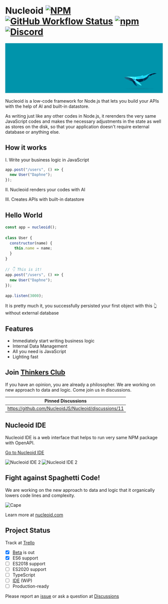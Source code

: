 # Nucleoid [![NPM](https://img.shields.io/npm/l/nucleoidjs)](https://www.apache.org/licenses/LICENSE-2.0) [![GitHub Workflow Status](https://img.shields.io/github/workflow/status/nucleoidjs/nucleoid/Test)](https://github.com/NucleoidJS/Nucleoid/actions/workflows/test.yml) [![npm](https://img.shields.io/npm/v/nucleoidjs)](https://www.npmjs.com/package/nucleoidjs) [![Discord](https://img.shields.io/badge/chat-Discord-brightgreen)](https://discord.gg/eWXFCCuU5y)

![Banner](.github/media/banner.png)

Nucleoid is a low-code framework for Node.js that lets you build your APIs with the help of AI and built-in datastore.

As writing just like any other codes in Node.js, it rerenders the very same JavaScript codes and makes the necessary adjustments in the state as well as stores on the disk, so that your application doesn't require external database or anything else.

## How it works

I. Write your business logic in JavaScript

```javascript
app.post("/users", () => {
  new User("Daphne");
});
```

II. Nucleoid renders your codes with AI

III. Creates APIs with built-in datastore

## Hello World

```javascript
const app = nucleoid();

class User {
  constructor(name) {
    this.name = name;
  }
}

// 👇 This is it!
app.post("/users", () => {
  new User("Daphne");
});

app.listen(3000);
```

It is pretty much it, you successfully persisted your first object with this :point_up_2: without external database

## Features

- Immediately start writing business logic
- Internal Data Management
- All you need is JavaScript
- Lighting fast

## Join [Thinkers Club](https://github.com/NucleoidJS/Nucleoid/discussions/categories/thinkers-club)

If you have an opinion, you are already a philosopher. We are working on new approach to data and logic. Come join us in discussions.

| Pinned Discussions                                    |
| ----------------------------------------------------- |
| https://github.com/NucleoidJS/Nucleoid/discussions/11 |

## Nucleoid IDE

Nucleoid IDE is a web interface that helps to run very same NPM package with OpenAPI.

[Go to Nucleoid IDE](https://nucleoid.com/ide/)

![Nucleoid IDE 2](https://cdn.nucleoid.com/media/ide-1.png)
![Nucleoid IDE 2](https://cdn.nucleoid.com/media/ide-2.png)

## Fight against Spaghetti Code!

We are working on the new approach to data and logic that it organically lowers code lines and complexity.

![Cape](https://cdn.nucleoid.com/media/cape.png)

Learn more at [nucleoid.com](https://nucleoid.com)

## Project Status

Track at [Trello](https://trello.com/b/TZ73H1Fk/nucleoid)

- [x] [Beta](https://www.npmjs.com/package/nucleoidjs) is out
- [x] ES6 support
- [ ] ES2018 support
- [ ] ES2020 support
- [ ] TypeScript
- [ ] [IDE](https://github.com/NucleoidJS/IDE) (WiP)
- [ ] Production-ready

Please report an [issue](https://github.com/NucleoidJS/Nucleoid/issues) or ask a question at [Discussions](https://github.com/NucleoidJS/Nucleoid/discussions)
